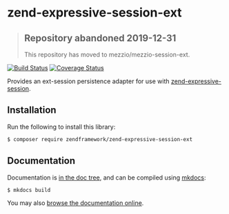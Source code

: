 # zend-expressive-session-ext

> ## Repository abandoned 2019-12-31
>
> This repository has moved to mezzio/mezzio-session-ext.

[![Build Status](https://secure.travis-ci.org/zendframework/zend-expressive-session-ext.svg?branch=master)](https://secure.travis-ci.org/zendframework/zend-expressive-session-ext)
[![Coverage Status](https://coveralls.io/repos/github/zendframework/zend-expressive-session-ext/badge.svg?branch=master)](https://coveralls.io/github/zendframework/zend-expressive-session-ext?branch=master)

Provides an ext-session persistence adapter for use with
[zend-expressive-session](https://docs.zendframework.com/zend-expressive-session).

## Installation

Run the following to install this library:

```bash
$ composer require zendframework/zend-expressive-session-ext
```

## Documentation

Documentation is [in the doc tree](docs/book/), and can be compiled using [mkdocs](http://www.mkdocs.org):

```bash
$ mkdocs build
```

You may also [browse the documentation online](https://docs.zendframework.com/zend-expressive-session-ext/).